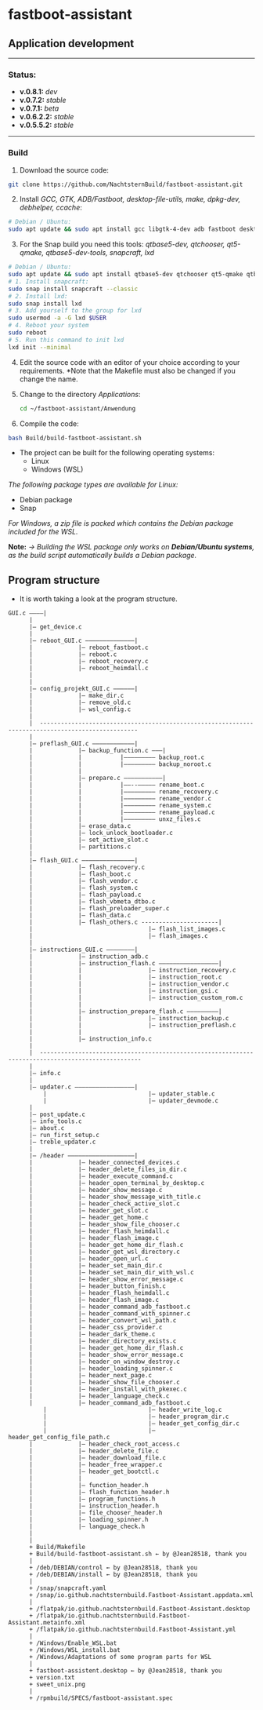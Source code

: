 # fastboot-assistant 
## Application development
---
### Status:
- **v.0.8.1:** *dev*
- **v.0.7.2:** *stable*
- **v.0.7.1:** *beta* 
- **v.0.6.2.2:** *stable*
- **v.0.5.5.2:** *stable*
---
  
### Build
1. Download the source code:
```sh
git clone https://github.com/NachtsternBuild/fastboot-assistant.git
```
2. Install *GCC, GTK, ADB/Fastboot, desktop-file-utils, make, dpkg-dev, debhelper, ccache*:

```sh
# Debian / Ubuntu:
sudo apt update && sudo apt install gcc libgtk-4-dev adb fastboot desktop-file-utils make dpkg-dev debhelper ccache
```
3. For the Snap build you need this tools: *qtbase5-dev, qtchooser, qt5-qmake, qtbase5-dev-tools, snapcraft, lxd*
```sh
# Debian / Ubuntu:
sudo apt update && sudo apt install qtbase5-dev qtchooser qt5-qmake qtbase5-dev-tools
# 1. Install snapcraft:
sudo snap install snapcraft --classic
# 2. Install lxd:
sudo snap install lxd
# 3. Add yourself to the group for lxd
sudo usermod -a -G lxd $USER
# 4. Reboot your system
sudo reboot
# 5. Run this command to init lxd
lxd init --minimal
```
4. Edit the source code with an editor of your choice according to your requirements. *Note that the Makefile must also be changed if you change the name.
5. Change to the directory *Applications*:
   ```sh
   cd ~/fastboot-assistant/Anwendung
   ```

6. Compile the code:
```sh
bash Build/build-fastboot-assistant.sh
```
- The project can be built for the following operating systems:
	- Linux
 	- Windows (WSL)
  
*The following package types are available for Linux:*
- Debian package
- Snap

*For Windows, a zip file is packed which contains the Debian package included for the WSL.*

**Note:**
*→ Building the WSL package only works on **Debian/Ubuntu systems**, as the build script automatically builds a Debian package.*
 
## Program structure
- It is worth taking a look at the program structure.
```
GUI.c ––––|
	  |
	  |– get_device.c
	  |
	  |– reboot_GUI.c ––––––––––––––|
	  |				|– reboot_fastboot.c 
	  |				|– reboot.c 
	  |				|– reboot_recovery.c
	  |				|– reboot_heimdall.c
	  |
	  |
	  |– config_projekt_GUI.c ––––––|
	  |				|– make_dir.c
	  |				|– remove_old.c
	  |				|– wsl_config.c
	  |
	  |  --------------------------------------------------------------------------------------------------
	  |
	  |– preflash_GUI.c ––––––––––––|
	  |				|– backup_function.c –––|
	  |				|			|––––––––– backup_root.c
	  |				|			|––––––––– backup_noroot.c
	  |				|
	  |				|– prepare.c –––––––––––|
	  |				|			|––--––––– rename_boot.c
	  |				|			|––––––––– rename_recovery.c
	  |				|			|––––––––– rename_vendor.c
	  |				|			|––––––––– rename_system.c
	  |				|			|––––––––– rename_payload.c
	  |				|			|––––––––– unxz_files.c
	  |				|– erase_data.c
	  |				|– lock_unlock_bootloader.c
	  |				|– set_active_slot.c
	  |				|– partitions.c
	  |
	  |– flash_GUI.c –––––––––––––––|
	  |				|– flash_recovery.c 
	  |				|– flash_boot.c 
	  |				|– flash_vendor.c 
	  |				|– flash_system.c  
	  |				|– flash_payload.c 
	  |				|– flash_vbmeta_dtbo.c 
	  |				|– flash_preloader_super.c
	  |				|– flash_data.c
	  |				|– flash_others.c ----------------------|
	  |				 					|– flash_list_images.c
	  |				 					|– flash_images.c			
	  |
	  |– instructions_GUI.c ––––––––|
	  |				|– instruction_adb.c
	  |				|– instruction_flash.c –––––––––––––––––|
	  |				|					|– instruction_recovery.c
	  |				|					|– instruction_root.c
	  |				|					|– instruction_vendor.c
	  |				|					|– instruction_gsi.c
	  |				|					|– instruction_custom_rom.c
	  |				|
	  |				|– instruction_prepare_flash.c –––––––––|
	  |				|					|– instruction_backup.c
	  |				|					|– instruction_preflash.c
	  |				|
	  |				|– instruction_info.c
	  |
	  |  ---------------------------------------------------------------------------------------------------
	  |
	  |– info.c
	  |
	  |– updater.c –––––––––––––––––|
          |                             |– updater_stable.c
          |                             |– updater_devmode.c
	  |
	  |– post_update.c
	  |– info_tools.c
	  |– about.c
	  |– run_first_setup.c
	  |– treble_updater.c
	  |
	  |– /header –––––––––––––––––––| 
	  |				|– header_connected_devices.c
	  |				|– header_delete_files_in_dir.c
	  |				|– header_execute_command.c
	  |				|– header_open_terminal_by_desktop.c
	  |				|– header_show_message.c
	  |				|– header_show_message_with_title.c
	  |				|– header_check_active_slot.c
	  |				|– header_get_slot.c
	  |				|– header_get_home.c
	  |				|– header_show_file_chooser.c
	  |				|– header_flash_heimdall.c
	  |				|– header_flash_image.c
	  |				|– header_get_home_dir_flash.c
	  |				|– header_get_wsl_directory.c
	  |				|– header_open_url.c
	  |				|– header_set_main_dir.c
	  |				|– header_set_main_dir_with_wsl.c
	  |				|– header_show_error_message.c
	  |				|– header_button_finish.c
	  |				|– header_flash_heimdall.c
	  |				|– header_flash_image.c
	  |				|– header_command_adb_fastboot.c
	  |				|– header_command_with_spinner.c
	  |				|– header_convert_wsl_path.c
	  |				|– header_css_provider.c
	  |				|– header_dark_theme.c
	  |				|– header_directory_exists.c
	  |				|– header_get_home_dir_flash.c
	  |				|– header_show_error_message.c
	  |				|– header_on_window_destroy.c
	  |				|– header_loading_spinner.c
	  |				|– header_next_page.c
	  |				|– header_show_file_chooser.c
	  |				|– header_install_with_pkexec.c
	  |				|– header_language_check.c
	  |				|– header_command_adb_fastboot.c
          |                             |– header_write_log.c
          |                             |– header_program_dir.c
          |                             |– header_get_config_dir.c
          |                             |– header_get_config_file_path.c
	  |				|– header_check_root_access.c
	  |				|– header_delete_file.c
	  |				|– header_download_file.c
	  |				|– header_free_wrapper.c
	  |				|– header_get_bootctl.c
	  |				|
	  |				|– function_header.h
	  |				|– flash_function_header.h
	  |				|– program_functions.h
	  |				|– instruction_header.h
	  |				|– file_chooser_header.h
	  |				|– loading_spinner.h
	  |				|– language_check.h
	  |
	  |  
	  + Build/Makefile
	  + Build/build-fastboot-assistant.sh ← by @Jean28518, thank you
	  |
	  + /deb/DEBIAN/control ← by @Jean28518, thank you
	  + /deb/DEBIAN/install ← by @Jean28518, thank you
	  |
	  + /snap/snapcraft.yaml
	  + /snap/io.github.nachtsternbuild.Fastboot-Assistant.appdata.xml
	  |
	  + /flatpak/io.github.nachtsternbuild.Fastboot-Assistant.desktop
	  + /flatpak/io.github.nachtsternbuild.Fastboot-Assistant.metainfo.xml
	  + /flatpak/io.github.nachtsternbuild.Fastboot-Assistant.yml
	  |
	  + /Windows/Enable_WSL.bat
	  + /Windows/WSL_install.bat
	  + /Windows/Adaptations of some program parts for WSL
	  |
	  + fastboot-assistent.desktop ← by @Jean28518, thank you
	  + version.txt
	  + sweet_unix.png
	  |
	  + /rpmbuild/SPECS/fastboot-assistant.spec

	  						
```
